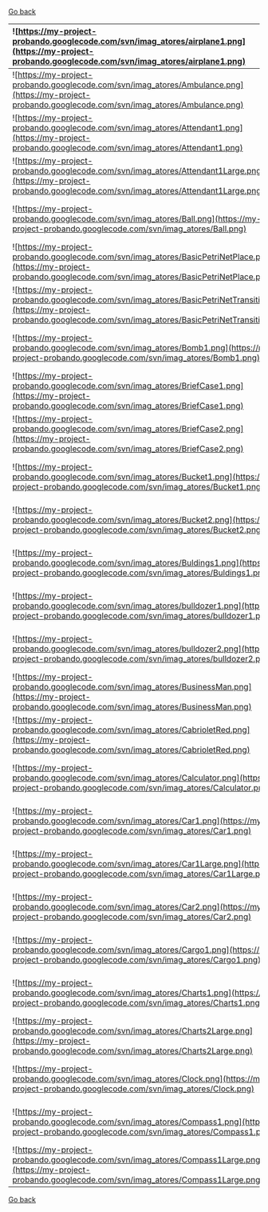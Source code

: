 [Go back](ModellingClassDiagram#Class.md)

| ![https://my-project-probando.googlecode.com/svn/imag_atores/airplane1.png](https://my-project-probando.googlecode.com/svn/imag_atores/airplane1.png) | ![https://my-project-probando.googlecode.com/svn/imag_atores/Container1.png](https://my-project-probando.googlecode.com/svn/imag_atores/Container1.png)  |  ![https://my-project-probando.googlecode.com/svn/imag_atores/LorryGreen.png](https://my-project-probando.googlecode.com/svn/imag_atores/LorryGreen.png) | ![https://my-project-probando.googlecode.com/svn/imag_atores/Satellite2Large.png](https://my-project-probando.googlecode.com/svn/imag_atores/Satellite2Large.png) | ![https://my-project-probando.googlecode.com/svn/imag_atores/Elephant1.png](https://my-project-probando.googlecode.com/svn/imag_atores/Elephant1.png) |
|:------------------------------------------------------------------------------------------------------------------------------------------------------|:---------------------------------------------------------------------------------------------------------------------------------------------------------|:---------------------------------------------------------------------------------------------------------------------------------------------------------|:------------------------------------------------------------------------------------------------------------------------------------------------------------------|:------------------------------------------------------------------------------------------------------------------------------------------------------|
| ![https://my-project-probando.googlecode.com/svn/imag_atores/Ambulance.png](https://my-project-probando.googlecode.com/svn/imag_atores/Ambulance.png) | ![https://my-project-probando.googlecode.com/svn/imag_atores/Desk1.png](https://my-project-probando.googlecode.com/svn/imag_atores/Desk1.png)            | ![https://my-project-probando.googlecode.com/svn/imag_atores/molecule-003.png](https://my-project-probando.googlecode.com/svn/imag_atores/molecule-003.png) | ![https://my-project-probando.googlecode.com/svn/imag_atores/Search1.png](https://my-project-probando.googlecode.com/svn/imag_atores/Search1.png)                 | ![https://my-project-probando.googlecode.com/svn/imag_atores/Target1.png](https://my-project-probando.googlecode.com/svn/imag_atores/Target1.png)     |
| ![https://my-project-probando.googlecode.com/svn/imag_atores/Attendant1.png](https://my-project-probando.googlecode.com/svn/imag_atores/Attendant1.png) | ![https://my-project-probando.googlecode.com/svn/imag_atores/Desk2.png](https://my-project-probando.googlecode.com/svn/imag_atores/Desk2.png)            | ![https://my-project-probando.googlecode.com/svn/imag_atores/OpenPackage1.png](https://my-project-probando.googlecode.com/svn/imag_atores/OpenPackage1.png) | ![https://my-project-probando.googlecode.com/svn/imag_atores/Shield1.png](https://my-project-probando.googlecode.com/svn/imag_atores/Shield1.png)                 | ![https://my-project-probando.googlecode.com/svn/imag_atores/Tool1.png](https://my-project-probando.googlecode.com/svn/imag_atores/Tool1.png)         |
| ![https://my-project-probando.googlecode.com/svn/imag_atores/Attendant1Large.png](https://my-project-probando.googlecode.com/svn/imag_atores/Attendant1Large.png) | ![https://my-project-probando.googlecode.com/svn/imag_atores/Documents1.png](https://my-project-probando.googlecode.com/svn/imag_atores/Documents1.png)  |  ![https://my-project-probando.googlecode.com/svn/imag_atores/Package1.png](https://my-project-probando.googlecode.com/svn/imag_atores/Package1.png)     | ![https://my-project-probando.googlecode.com/svn/imag_atores/Shield1Large.png](https://my-project-probando.googlecode.com/svn/imag_atores/Shield1Large.png)       | ![https://my-project-probando.googlecode.com/svn/imag_atores/Tools1.png](https://my-project-probando.googlecode.com/svn/imag_atores/Tools1.png)       |
| ![https://my-project-probando.googlecode.com/svn/imag_atores/Ball.png](https://my-project-probando.googlecode.com/svn/imag_atores/Ball.png)           | ![https://my-project-probando.googlecode.com/svn/imag_atores/Dog1.png](https://my-project-probando.googlecode.com/svn/imag_atores/Dog1.png)              | ![https://my-project-probando.googlecode.com/svn/imag_atores/Package2.png](https://my-project-probando.googlecode.com/svn/imag_atores/Package2.png)      | ![https://my-project-probando.googlecode.com/svn/imag_atores/Shield2Large.png](https://my-project-probando.googlecode.com/svn/imag_atores/Shield2Large.png)       | ![https://my-project-probando.googlecode.com/svn/imag_atores/Tools2.png](https://my-project-probando.googlecode.com/svn/imag_atores/Tools2.png)       |
| ![https://my-project-probando.googlecode.com/svn/imag_atores/BasicPetriNetPlace.png](https://my-project-probando.googlecode.com/svn/imag_atores/BasicPetriNetPlace.png) |![https://my-project-probando.googlecode.com/svn/imag_atores/Energy1.png](https://my-project-probando.googlecode.com/svn/imag_atores/Energy1.png)         | ![https://my-project-probando.googlecode.com/svn/imag_atores/Paint1.png](https://my-project-probando.googlecode.com/svn/imag_atores/Paint1.png)          | ![https://my-project-probando.googlecode.com/svn/imag_atores/Shield3.png](https://my-project-probando.googlecode.com/svn/imag_atores/Shield3.png)                 | ![https://my-project-probando.googlecode.com/svn/imag_atores/Tools2Large.png](https://my-project-probando.googlecode.com/svn/imag_atores/Tools2Large.png) |
| ![https://my-project-probando.googlecode.com/svn/imag_atores/BasicPetriNetTransition.png](https://my-project-probando.googlecode.com/svn/imag_atores/BasicPetriNetTransition.png) | ![https://my-project-probando.googlecode.com/svn/imag_atores/Engine.png](https://my-project-probando.googlecode.com/svn/imag_atores/Engine.png)          | ![https://my-project-probando.googlecode.com/svn/imag_atores/Paint2.png](https://my-project-probando.googlecode.com/svn/imag_atores/Paint2.png)          | ![https://my-project-probando.googlecode.com/svn/imag_atores/Shield3Large.png](https://my-project-probando.googlecode.com/svn/imag_atores/Shield3Large.png)       | ![https://my-project-probando.googlecode.com/svn/imag_atores/TowTruckYellow.png](https://my-project-probando.googlecode.com/svn/imag_atores/TowTruckYellow.png) |
| ![https://my-project-probando.googlecode.com/svn/imag_atores/Bomb1.png](https://my-project-probando.googlecode.com/svn/imag_atores/Bomb1.png)         | ![https://my-project-probando.googlecode.com/svn/imag_atores/Excavator.png](https://my-project-probando.googlecode.com/svn/imag_atores/Excavator.png)    | ![https://my-project-probando.googlecode.com/svn/imag_atores/Pallet1.png](https://my-project-probando.googlecode.com/svn/imag_atores/Pallet1.png)        | ![https://my-project-probando.googlecode.com/svn/imag_atores/Ship1.png](https://my-project-probando.googlecode.com/svn/imag_atores/Ship1.png)                     | ![https://my-project-probando.googlecode.com/svn/imag_atores/TractorUnitBlack.png](https://my-project-probando.googlecode.com/svn/imag_atores/TractorUnitBlack.png) |
| ![https://my-project-probando.googlecode.com/svn/imag_atores/BriefCase1.png](https://my-project-probando.googlecode.com/svn/imag_atores/BriefCase1.png) | ![https://my-project-probando.googlecode.com/svn/imag_atores/FireEscape.png](https://my-project-probando.googlecode.com/svn/imag_atores/FireEscape.png)  | ![https://my-project-probando.googlecode.com/svn/imag_atores/PalmTop1.png](https://my-project-probando.googlecode.com/svn/imag_atores/PalmTop1.png)      | ![https://my-project-probando.googlecode.com/svn/imag_atores/Sky1.png](https://my-project-probando.googlecode.com/svn/imag_atores/Sky1.png)                       | ![https://my-project-probando.googlecode.com/svn/imag_atores/Train1.png](https://my-project-probando.googlecode.com/svn/imag_atores/Train1.png)       |
| ![https://my-project-probando.googlecode.com/svn/imag_atores/BriefCase2.png](https://my-project-probando.googlecode.com/svn/imag_atores/BriefCase2.png) | ![https://my-project-probando.googlecode.com/svn/imag_atores/Fuel1.png](https://my-project-probando.googlecode.com/svn/imag_atores/Fuel1.png)            | ![https://my-project-probando.googlecode.com/svn/imag_atores/Panda1Large.png](https://my-project-probando.googlecode.com/svn/imag_atores/Panda1Large.png) | ![https://my-project-probando.googlecode.com/svn/imag_atores/Smile.png](https://my-project-probando.googlecode.com/svn/imag_atores/Smile.png)                     | ![https://my-project-probando.googlecode.com/svn/imag_atores/Trash_Empty.png](https://my-project-probando.googlecode.com/svn/imag_atores/Trash_Empty.png) |
| ![https://my-project-probando.googlecode.com/svn/imag_atores/Bucket1.png](https://my-project-probando.googlecode.com/svn/imag_atores/Bucket1.png)     | ![https://my-project-probando.googlecode.com/svn/imag_atores/Fuel2.png](https://my-project-probando.googlecode.com/svn/imag_atores/Fuel2.png)            | ![https://my-project-probando.googlecode.com/svn/imag_atores/Panda1Small.png](https://my-project-probando.googlecode.com/svn/imag_atores/Panda1Small.png) | ![https://my-project-probando.googlecode.com/svn/imag_atores/Sound1.png](https://my-project-probando.googlecode.com/svn/imag_atores/Sound1.png)                   | ![https://my-project-probando.googlecode.com/svn/imag_atores/TrashCan1.png](https://my-project-probando.googlecode.com/svn/imag_atores/TrashCan1.png) |
| ![https://my-project-probando.googlecode.com/svn/imag_atores/Bucket2.png](https://my-project-probando.googlecode.com/svn/imag_atores/Bucket2.png)     | ![https://my-project-probando.googlecode.com/svn/imag_atores/Fuel2Large.png](https://my-project-probando.googlecode.com/svn/imag_atores/Fuel2Large.png)  | ![https://my-project-probando.googlecode.com/svn/imag_atores/People1.png](https://my-project-probando.googlecode.com/svn/imag_atores/People1.png)        | ![https://my-project-probando.googlecode.com/svn/imag_atores/Spaceship1.png](https://my-project-probando.googlecode.com/svn/imag_atores/Spaceship1.png)           | ![https://my-project-probando.googlecode.com/svn/imag_atores/Truck1.png](https://my-project-probando.googlecode.com/svn/imag_atores/Truck1.png)       |
| ![https://my-project-probando.googlecode.com/svn/imag_atores/Buldings1.png](https://my-project-probando.googlecode.com/svn/imag_atores/Buldings1.png) | ![https://my-project-probando.googlecode.com/svn/imag_atores/Fuel3.png](https://my-project-probando.googlecode.com/svn/imag_atores/Fuel3.png)            | ![https://my-project-probando.googlecode.com/svn/imag_atores/Person1.png](https://my-project-probando.googlecode.com/svn/imag_atores/Person1.png)        | ![https://my-project-probando.googlecode.com/svn/imag_atores/Spaceship1Large.png](https://my-project-probando.googlecode.com/svn/imag_atores/Spaceship1Large.png) | ![https://my-project-probando.googlecode.com/svn/imag_atores/Truck2.png](https://my-project-probando.googlecode.com/svn/imag_atores/Truck2.png)       |
| ![https://my-project-probando.googlecode.com/svn/imag_atores/bulldozer1.png](https://my-project-probando.googlecode.com/svn/imag_atores/bulldozer1.png) | ![https://my-project-probando.googlecode.com/svn/imag_atores/Gift1.png](https://my-project-probando.googlecode.com/svn/imag_atores/Gift1.png)            | ![https://my-project-probando.googlecode.com/svn/imag_atores/Phone1Large.png](https://my-project-probando.googlecode.com/svn/imag_atores/Phone1Large.png) | ![https://my-project-probando.googlecode.com/svn/imag_atores/Speed1.png](https://my-project-probando.googlecode.com/svn/imag_atores/Speed1.png)                   | ![https://my-project-probando.googlecode.com/svn/imag_atores/Truck3.png](https://my-project-probando.googlecode.com/svn/imag_atores/Truck3.png)       |
| ![https://my-project-probando.googlecode.com/svn/imag_atores/bulldozer2.png](https://my-project-probando.googlecode.com/svn/imag_atores/bulldozer2.png) | ![https://my-project-probando.googlecode.com/svn/imag_atores/GlobalSystem.png](https://my-project-probando.googlecode.com/svn/imag_atores/GlobalSystem.png) |  ![https://my-project-probando.googlecode.com/svn/imag_atores/Pinguin1.png](https://my-project-probando.googlecode.com/svn/imag_atores/Pinguin1.png)     | ![https://my-project-probando.googlecode.com/svn/imag_atores/Speed1Large.png](https://my-project-probando.googlecode.com/svn/imag_atores/Speed1Large.png)         | ![https://my-project-probando.googlecode.com/svn/imag_atores/Truck4.png](https://my-project-probando.googlecode.com/svn/imag_atores/Truck4.png)       |
| ![https://my-project-probando.googlecode.com/svn/imag_atores/BusinessMan.png](https://my-project-probando.googlecode.com/svn/imag_atores/BusinessMan.png) | ![https://my-project-probando.googlecode.com/svn/imag_atores/Hardware1.png](https://my-project-probando.googlecode.com/svn/imag_atores/Hardware1.png)    | ![https://my-project-probando.googlecode.com/svn/imag_atores/Plane1.png](https://my-project-probando.googlecode.com/svn/imag_atores/Plane1.png)          | ![https://my-project-probando.googlecode.com/svn/imag_atores/Station1.png](https://my-project-probando.googlecode.com/svn/imag_atores/Station1.png)               | ![https://my-project-probando.googlecode.com/svn/imag_atores/Truck4Large.png](https://my-project-probando.googlecode.com/svn/imag_atores/Truck4Large.png) |
| ![https://my-project-probando.googlecode.com/svn/imag_atores/CabrioletRed.png](https://my-project-probando.googlecode.com/svn/imag_atores/CabrioletRed.png) | ![https://my-project-probando.googlecode.com/svn/imag_atores/HD1.png](https://my-project-probando.googlecode.com/svn/imag_atores/HD1.png)                | ![https://my-project-probando.googlecode.com/svn/imag_atores/Plane2.png](https://my-project-probando.googlecode.com/svn/imag_atores/Plane2.png)          | ![https://my-project-probando.googlecode.com/svn/imag_atores/Station1Large.png](https://my-project-probando.googlecode.com/svn/imag_atores/Station1Large.png)     | ![https://my-project-probando.googlecode.com/svn/imag_atores/Truck5.png](https://my-project-probando.googlecode.com/svn/imag_atores/Truck5.png)       |
| ![https://my-project-probando.googlecode.com/svn/imag_atores/Calculator.png](https://my-project-probando.googlecode.com/svn/imag_atores/Calculator.png) | ![https://my-project-probando.googlecode.com/svn/imag_atores/Helicopter1.png](https://my-project-probando.googlecode.com/svn/imag_atores/Helicopter1.png) | ![https://my-project-probando.googlecode.com/svn/imag_atores/Plane3.png](https://my-project-probando.googlecode.com/svn/imag_atores/Plane3.png)          | ![https://my-project-probando.googlecode.com/svn/imag_atores/Station2.png](https://my-project-probando.googlecode.com/svn/imag_atores/Station2.png)               | ![https://my-project-probando.googlecode.com/svn/imag_atores/TruckYellow.png](https://my-project-probando.googlecode.com/svn/imag_atores/TruckYellow.png) |
| ![https://my-project-probando.googlecode.com/svn/imag_atores/Car1.png](https://my-project-probando.googlecode.com/svn/imag_atores/Car1.png)           | ![https://my-project-probando.googlecode.com/svn/imag_atores/HelicopterMedical.png](https://my-project-probando.googlecode.com/svn/imag_atores/HelicopterMedical.png) | ![https://my-project-probando.googlecode.com/svn/imag_atores/Plane4.png](https://my-project-probando.googlecode.com/svn/imag_atores/Plane4.png)          | ![https://my-project-probando.googlecode.com/svn/imag_atores/Station2Large.png](https://my-project-probando.googlecode.com/svn/imag_atores/Station2Large.png)     | ![https://my-project-probando.googlecode.com/svn/imag_atores/World1.png](https://my-project-probando.googlecode.com/svn/imag_atores/World1.png)       |
| ![https://my-project-probando.googlecode.com/svn/imag_atores/Car1Large.png](https://my-project-probando.googlecode.com/svn/imag_atores/Car1Large.png) | ![https://my-project-probando.googlecode.com/svn/imag_atores/helmet-004.png](https://my-project-probando.googlecode.com/svn/imag_atores/helmet-004.png)  | ![https://my-project-probando.googlecode.com/svn/imag_atores/Police.png](https://my-project-probando.googlecode.com/svn/imag_atores/Police.png)          | ![https://my-project-probando.googlecode.com/svn/imag_atores/Station3.png](https://my-project-probando.googlecode.com/svn/imag_atores/Station3.png)               | ![https://my-project-probando.googlecode.com/svn/imag_atores/World2.png](https://my-project-probando.googlecode.com/svn/imag_atores/World2.png)       |
| ![https://my-project-probando.googlecode.com/svn/imag_atores/Car2.png](https://my-project-probando.googlecode.com/svn/imag_atores/Car2.png)           | ![https://my-project-probando.googlecode.com/svn/imag_atores/Help.png](https://my-project-probando.googlecode.com/svn/imag_atores/Help.png)              | ![https://my-project-probando.googlecode.com/svn/imag_atores/QuadBikeBlue.png](https://my-project-probando.googlecode.com/svn/imag_atores/QuadBikeBlue.png) | ![https://my-project-probando.googlecode.com/svn/imag_atores/Station3Large.png](https://my-project-probando.googlecode.com/svn/imag_atores/Station3Large.png)     | ![https://my-project-probando.googlecode.com/svn/imag_atores/World3.png](https://my-project-probando.googlecode.com/svn/imag_atores/World3.png)       |
| ![https://my-project-probando.googlecode.com/svn/imag_atores/Cargo1.png](https://my-project-probando.googlecode.com/svn/imag_atores/Cargo1.png)       | ![https://my-project-probando.googlecode.com/svn/imag_atores/Home1.png](https://my-project-probando.googlecode.com/svn/imag_atores/Home1.png)            | ![https://my-project-probando.googlecode.com/svn/imag_atores/Robot.png](https://my-project-probando.googlecode.com/svn/imag_atores/Robot.png)            | ![https://my-project-probando.googlecode.com/svn/imag_atores/Station4.png](https://my-project-probando.googlecode.com/svn/imag_atores/Station4.png)               | ![https://my-project-probando.googlecode.com/svn/imag_atores/World4.png](https://my-project-probando.googlecode.com/svn/imag_atores/World4.png)       |
| ![https://my-project-probando.googlecode.com/svn/imag_atores/Charts1.png](https://my-project-probando.googlecode.com/svn/imag_atores/Charts1.png)     | ![https://my-project-probando.googlecode.com/svn/imag_atores/Home2.png](https://my-project-probando.googlecode.com/svn/imag_atores/Home2.png)            | ![https://my-project-probando.googlecode.com/svn/imag_atores/RobotHand1.png](https://my-project-probando.googlecode.com/svn/imag_atores/RobotHand1.png)  | ![https://my-project-probando.googlecode.com/svn/imag_atores/Station4Large.png](https://my-project-probando.googlecode.com/svn/imag_atores/Station4Large.png)     |
| ![https://my-project-probando.googlecode.com/svn/imag_atores/Charts2Large.png](https://my-project-probando.googlecode.com/svn/imag_atores/Charts2Large.png) | ![https://my-project-probando.googlecode.com/svn/imag_atores/InfraRed1.png](https://my-project-probando.googlecode.com/svn/imag_atores/InfraRed1.png)    | ![https://my-project-probando.googlecode.com/svn/imag_atores/SailingShip1.png](https://my-project-probando.googlecode.com/svn/imag_atores/SailingShip1.png) | ![https://my-project-probando.googlecode.com/svn/imag_atores/Station5.png](https://my-project-probando.googlecode.com/svn/imag_atores/Station5.png)               |
| ![https://my-project-probando.googlecode.com/svn/imag_atores/Clock.png](https://my-project-probando.googlecode.com/svn/imag_atores/Clock.png)         | ![https://my-project-probando.googlecode.com/svn/imag_atores/Java1.png](https://my-project-probando.googlecode.com/svn/imag_atores/Java1.png)            | ![https://my-project-probando.googlecode.com/svn/imag_atores/Satellite1.png](https://my-project-probando.googlecode.com/svn/imag_atores/Satellite1.png)  | ![https://my-project-probando.googlecode.com/svn/imag_atores/System1.png](https://my-project-probando.googlecode.com/svn/imag_atores/System1.png)                 |
| ![https://my-project-probando.googlecode.com/svn/imag_atores/Compass1.png](https://my-project-probando.googlecode.com/svn/imag_atores/Compass1.png)   | ![https://my-project-probando.googlecode.com/svn/imag_atores/Key1.png](https://my-project-probando.googlecode.com/svn/imag_atores/Key1.png)              | ![https://my-project-probando.googlecode.com/svn/imag_atores/Satellite1Large.png](https://my-project-probando.googlecode.com/svn/imag_atores/Satellite1Large.png) | ![https://my-project-probando.googlecode.com/svn/imag_atores/System2.png](https://my-project-probando.googlecode.com/svn/imag_atores/System2.png)                 |
| ![https://my-project-probando.googlecode.com/svn/imag_atores/Compass1Large.png](https://my-project-probando.googlecode.com/svn/imag_atores/Compass1Large.png) | ![https://my-project-probando.googlecode.com/svn/imag_atores/LiftTruck1.png](https://my-project-probando.googlecode.com/svn/imag_atores/LiftTruck1.png)  | ![https://my-project-probando.googlecode.com/svn/imag_atores/Satellite2.png](https://my-project-probando.googlecode.com/svn/imag_atores/Satellite2.png)  | ![https://my-project-probando.googlecode.com/svn/imag_atores/Tanker1.png](https://my-project-probando.googlecode.com/svn/imag_atores/Tanker1.png)                 |

[Go back](Modelling#Class.md)
